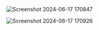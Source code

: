 ![Screenshot 2024-06-17 170847](https://github.com/Christober-S/-40DaysOfKubernetes-/assets/104681432/ec53ea9c-d93d-4d4e-a2bc-1dab8a7a5233)

![Screenshot 2024-06-17 170926](https://github.com/Christober-S/-40DaysOfKubernetes-/assets/104681432/d7b5b6a1-9680-4b53-b5aa-34bebab806ac)
